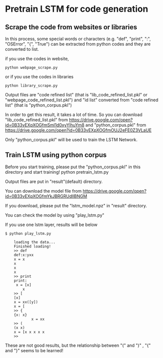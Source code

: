 # Pretrain LSTM for code generation

## Scrape the code from websites or libraries
In this process, some special words or characters (e.g. "def", "print", ":", "OSError", "{", "True") can be extracted from python codes and they are converted to list.

if you use the codes in website, 

    python webpage_scrape.py
or if you use the codes in libraries

    python library_scrape.py
    
Output files are "code refined list" (that is "lib_code_refined_list.pkl" or "webpage_code_refined_list.pkl")
and "id list" converted from "code refined list" (that is "python_corpus.pkl")

In order to get this result, it takes a lot of time. So you can download 
"lib_code_refined_list.pkl" from https://drive.google.com/open?id=0B33vEXpXOGfmSml1d0xyYlhuYm8
and 
"python_corpus.pkl" from https://drive.google.com/open?id=0B33vEXpXOGfmOUJ2eFE0Z3VLaUE
 
Only "python_corpus.pkl"  will be used to train the LSTM Network.
 
## Train LSTM using python corpus
Before you start training, please put the "python_corpus.pkl" in this directory and start training!
    python pretrain_lstm.py
 
Output files are put in "result"(default) directory.

You can download the model file from https://drive.google.com/open?id=0B33vEXpXOGfmYkJBRGRUdllBNGM 

If you download, please put the "lstm_model.npz" in "result" directory.

You can check the model by using "play_lstm.py"

If you use one lstm layer, results will be below

    $ python play_lstm.py
    
        loading the data...
        Finished loading!
        >> def
        def:x:yxx
        x = x
        x
        x
        x
        >> print
        print:
         x = [x]
            x
        >> [
        [x]
        x = xx([y])
        x = [
        >> {
        {x: x}
                x = xx
        >> (
        (x x)
        x = [x x x x x
        >>

These are not good results, but the relationship between "(" and ")" , "{" and "}" seems to be learned! 


